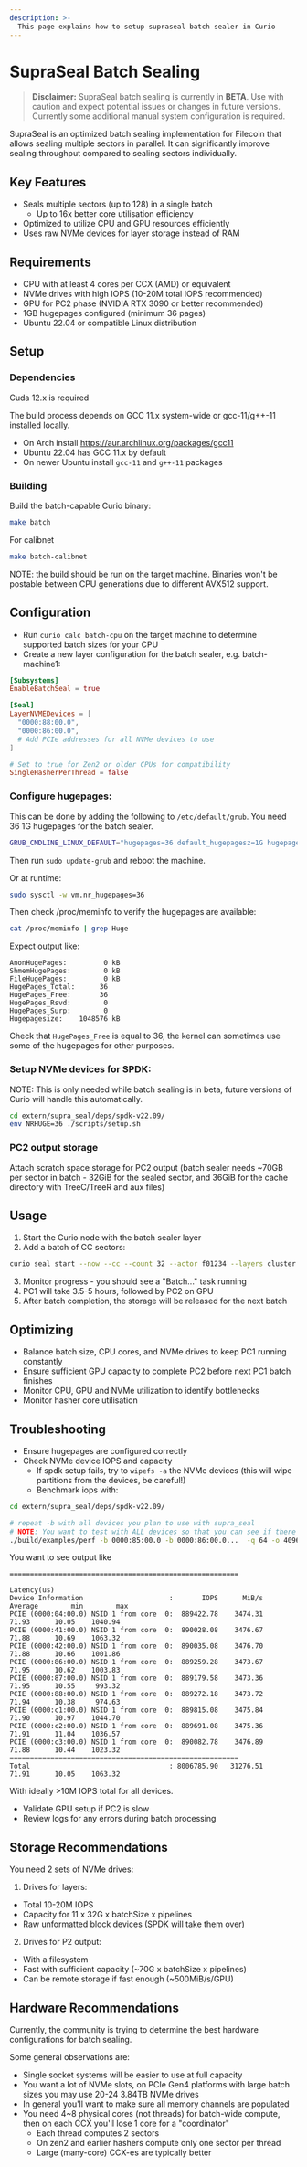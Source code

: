 ```yaml
---
description: >-
  This page explains how to setup supraseal batch sealer in Curio
---
```



# SupraSeal Batch Sealing

> **Disclaimer:** SupraSeal batch sealing is currently in **BETA**. Use with caution and expect potential issues or changes in future versions. Currently some additional manual system configuration is required.

SupraSeal is an optimized batch sealing implementation for Filecoin that allows sealing multiple sectors in parallel. It can significantly improve sealing throughput compared to sealing sectors individually.

## Key Features

- Seals multiple sectors (up to 128) in a single batch
  - Up to 16x better core utilisation efficiency
- Optimized to utilize CPU and GPU resources efficiently
- Uses raw NVMe devices for layer storage instead of RAM

## Requirements

- CPU with at least 4 cores per CCX (AMD) or equivalent
- NVMe drives with high IOPS (10-20M total IOPS recommended)
- GPU for PC2 phase (NVIDIA RTX 3090 or better recommended)
- 1GB hugepages configured (minimum 36 pages)
- Ubuntu 22.04 or compatible Linux distribution

## Setup

### Dependencies

Cuda 12.x is required

The build process depends on GCC 11.x system-wide or gcc-11/g++-11 installed locally.
* On Arch install https://aur.archlinux.org/packages/gcc11
* Ubuntu 22.04 has GCC 11.x by default
* On newer Ubuntu install `gcc-11` and `g++-11` packages


### Building

Build the batch-capable Curio binary:
```bash
make batch
```

For calibnet
```bash
make batch-calibnet
```

NOTE: the build should be run on the target machine. Binaries won't be postable between CPU generations due to different
AVX512 support.

## Configuration

* Run `curio calc batch-cpu` on the target machine to determine supported batch sizes for your CPU
* Create a new layer configuration for the batch sealer, e.g. batch-machine1:

```toml
[Subsystems]
EnableBatchSeal = true

[Seal]
LayerNVMEDevices = [
  "0000:88:00.0",
  "0000:86:00.0", 
  # Add PCIe addresses for all NVMe devices to use
]

# Set to true for Zen2 or older CPUs for compatibility
SingleHasherPerThread = false
```

### Configure hugepages:

This can be done by adding the following to `/etc/default/grub`. You need 36 1G hugepages for the batch sealer.

```bash
GRUB_CMDLINE_LINUX_DEFAULT="hugepages=36 default_hugepagesz=1G hugepagesz=1G"
```

Then run `sudo update-grub` and reboot the machine.

Or at runtime:
```bash
sudo sysctl -w vm.nr_hugepages=36
```

Then check /proc/meminfo to verify the hugepages are available:
```bash
cat /proc/meminfo | grep Huge
```

Expect output like:
```
AnonHugePages:         0 kB
ShmemHugePages:        0 kB
FileHugePages:         0 kB
HugePages_Total:      36
HugePages_Free:       36
HugePages_Rsvd:        0
HugePages_Surp:        0
Hugepagesize:    1048576 kB
```

Check that `HugePages_Free` is equal to 36, the kernel can sometimes use some of the hugepages for other purposes.

### Setup NVMe devices for SPDK:

NOTE: This is only needed while batch sealing is in beta, future versions of Curio will handle this automatically.

```bash
cd extern/supra_seal/deps/spdk-v22.09/
env NRHUGE=36 ./scripts/setup.sh
```

### PC2 output storage

Attach scratch space storage for PC2 output (batch sealer needs ~70GB per sector in batch - 32GiB for the sealed sector,
and 36GiB for the cache directory with TreeC/TreeR and aux files)

## Usage
1. Start the Curio node with the batch sealer layer
2. Add a batch of CC sectors:
```bash
curio seal start --now --cc --count 32 --actor f01234 --layers cluster --duration-days 365
```

3. Monitor progress - you should see a "Batch..." task running
4. PC1 will take 3.5-5 hours, followed by PC2 on GPU
5. After batch completion, the storage will be released for the next batch

## Optimizing

* Balance batch size, CPU cores, and NVMe drives to keep PC1 running constantly
* Ensure sufficient GPU capacity to complete PC2 before next PC1 batch finishes
* Monitor CPU, GPU and NVMe utilization to identify bottlenecks
* Monitor hasher core utilisation

## Troubleshooting
* Ensure hugepages are configured correctly
* Check NVMe device IOPS and capacity
  * If spdk setup fails, try to `wipefs -a` the NVMe devices (this will wipe partitions from the devices, be careful!)
  * Benchmark iops with:
```bash
cd extern/supra_seal/deps/spdk-v22.09/

# repeat -b with all devices you plan to use with supra_seal
# NOTE: You want to test with ALL devices so that you can see if there are any bottlenecks in the system
./build/examples/perf -b 0000:85:00.0 -b 0000:86:00.0...  -q 64 -o 4096 -w randread -t 10
```
You want to see output like
```
========================================================
                                                                           Latency(us)
Device Information                     :       IOPS      MiB/s    Average        min        max
PCIE (0000:04:00.0) NSID 1 from core  0:  889422.78    3474.31      71.93      10.05    1040.94
PCIE (0000:41:00.0) NSID 1 from core  0:  890028.08    3476.67      71.88      10.69    1063.32
PCIE (0000:42:00.0) NSID 1 from core  0:  890035.08    3476.70      71.88      10.66    1001.86
PCIE (0000:86:00.0) NSID 1 from core  0:  889259.28    3473.67      71.95      10.62    1003.83
PCIE (0000:87:00.0) NSID 1 from core  0:  889179.58    3473.36      71.95      10.55     993.32
PCIE (0000:88:00.0) NSID 1 from core  0:  889272.18    3473.72      71.94      10.38     974.63
PCIE (0000:c1:00.0) NSID 1 from core  0:  889815.08    3475.84      71.90      10.97    1044.70
PCIE (0000:c2:00.0) NSID 1 from core  0:  889691.08    3475.36      71.91      11.04    1036.57
PCIE (0000:c3:00.0) NSID 1 from core  0:  890082.78    3476.89      71.88      10.44    1023.32
========================================================
Total                                  : 8006785.90   31276.51      71.91      10.05    1063.32
```
With ideally >10M IOPS total for all devices.

* Validate GPU setup if PC2 is slow
* Review logs for any errors during batch processing

## Storage Recommendations
You need 2 sets of NVMe drives:

1. Drives for layers:
  * Total 10-20M IOPS
  * Capacity for 11 x 32G x batchSize x pipelines
  * Raw unformatted block devices (SPDK will take them over)
2. Drives for P2 output:
  * With a filesystem
  * Fast with sufficient capacity (~70G x batchSize x pipelines)
  * Can be remote storage if fast enough (~500MiB/s/GPU)

## Hardware Recommendations

Currently, the community is trying to determine the best hardware configurations for batch sealing.

Some general observations are:
* Single socket systems will be easier to use at full capacity
* You want a lot of NVMe slots, on PCIe Gen4 platforms with large batch sizes you may use 20-24 3.84TB NVMe drives
* In general you'll want to make sure all memory channels are populated
* You need 4~8 physical cores (not threads) for batch-wide compute, then on each CCX you'll lose 1 core for a "coordinator"
  * Each thread computes 2 sectors
  * On zen2 and earlier hashers compute only one sector per thread
  * Large (many-core) CCX-es are typically better